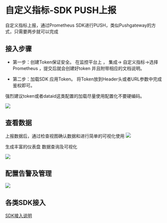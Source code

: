 # 自定义指标-SDK PUSH上报

自定义指标上报，通过Prometheus SDK进行PUSH，类似Pushgateway的方式，只需要两步就可以完成

## 接入步骤

* 第一步：创建Token保证安全。 在监控平台上 ， 集成→ 自定义指标→选择Prometheus ，提交后就会创建好token 并且附带相应的文档说明。

* 第二步：加载SDK 应用Token。 将Token放到Header头或者URL参数中完成鉴权即可。

强烈建议token或者dataid这类配置的加载尽量使用配置化不要硬编码。

![](media/16613213624173.jpg)


## 查看数据

上报数据后，通过检查视图确认数据和进行简单的可视化使用
![](media/16613213713524.jpg)


生成丰富的仪表盘 数据查询及可视化

![](media/16613213858987.jpg)


## 配置告警及管理

![](media/16613213974835.jpg)

## 各类SDK接入

[SDK接入说明](../../QuickStart/sdk_list.md)






